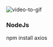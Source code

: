 

 <br>![video-to-gif](https://user-images.githubusercontent.com/88254614/226804585-5590e2be-ed33-467a-9177-c7fc1524b490.gif)

 
 ### NodeJs

 npm install axios
